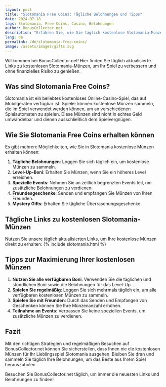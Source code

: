 ```yaml
---
layout: post
title: "Slotomania Free Coins: Tägliche Belohnungen und Tipps"
date: 2024-07-18
tags: Slotomania, Free Coins, Casino, Belohnungen
author: BonusCollector.net
description: "Erfahren Sie, wie Sie täglich kostenlose Slotomania-Münzen erhalten und Ihre Spielerfahrung maximieren können."
lang: de
permalink: /de/slotomania-free-coins/
image: /assets/images/gifts.svg
---
```


Willkommen bei BonusCollector.net! Hier finden Sie täglich aktualisierte Links zu kostenlosen Slotomania-Münzen, um Ihr Spiel zu verbessern und ohne finanzielles Risiko zu genießen.

## Was sind Slotomania Free Coins?

Slotomania ist ein beliebtes kostenloses Online-Casino-Spiel, das auf Mobilgeräten verfügbar ist. Spieler können kostenlose Münzen sammeln, die im Spiel verwendet werden können, um an verschiedenen Spielautomaten zu spielen. Diese Münzen sind nicht in echtes Geld umwandelbar und dienen ausschließlich dem Spielvergnügen.

## Wie Sie Slotomania Free Coins erhalten können

Es gibt mehrere Möglichkeiten, wie Sie in Slotomania kostenlose Münzen erhalten können:

1. **Tägliche Belohnungen**: Loggen Sie sich täglich ein, um kostenlose Münzen zu sammeln.
2. **Level-Up-Boni**: Erhalten Sie Münzen, wenn Sie ein höheres Level erreichen.
3. **Spezielle Events**: Nehmen Sie an zeitlich begrenzten Events teil, um zusätzliche Belohnungen zu verdienen.
4. **Freundesgeschenke**: Senden und empfangen Sie Münzen von Ihren Freunden.
5. **Mystery Gifts**: Erhalten Sie tägliche Überraschungsgeschenke.

## Tägliche Links zu kostenlosen Slotomania-Münzen

Nutzen Sie unsere täglich aktualisierten Links, um Ihre kostenlose Münzen direkt zu erhalten:
{% include slotomania.html %}

## Tipps zur Maximierung Ihrer kostenlosen Münzen

1. **Nutzen Sie alle verfügbaren Boni**: Verwenden Sie die täglichen und stündlichen Boni sowie die Belohnungen für das Level-Up.
2. **Spielen Sie regelmäßig**: Loggen Sie sich mehrmals täglich ein, um alle verfügbaren kostenlosen Münzen zu sammeln.
3. **Spielen Sie mit Freunden**: Durch das Senden und Empfangen von Geschenken können Sie Ihre Münzenanzahl erhöhen.
4. **Teilnahme an Events**: Verpassen Sie keine speziellen Events, um zusätzliche Münzen zu verdienen.

## Fazit

Mit den richtigen Strategien und regelmäßigen Besuchen auf BonusCollector.net können Sie sicherstellen, dass Ihnen nie die kostenlosen Münzen für Ihr Lieblingsspiel Slotomania ausgehen. Bleiben Sie dran und sammeln Sie täglich Ihre Belohnungen, um das Beste aus Ihrem Spiel herauszuholen.

Besuchen Sie BonusCollector.net täglich, um immer die neuesten Links und Belohnungen zu finden!
